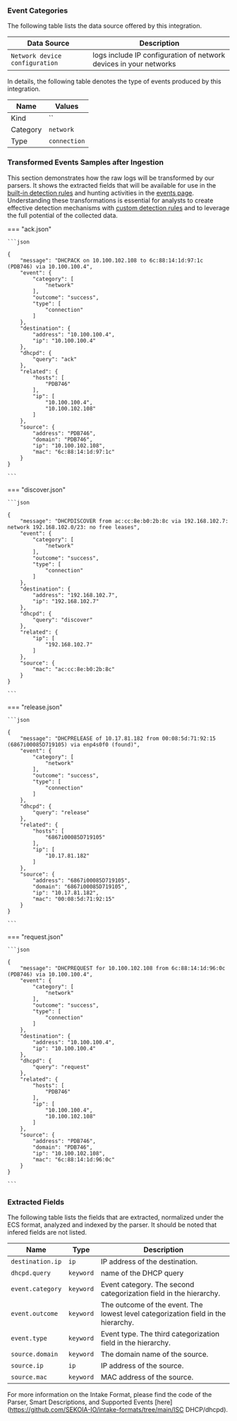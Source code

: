 
### Event Categories


The following table lists the data source offered by this integration.

| Data Source | Description                          |
| ----------- | ------------------------------------ |
| `Network device configuration` | logs include IP configuration of network devices in your networks |





In details, the following table denotes the type of events produced by this integration.

| Name | Values |
| ---- | ------ |
| Kind | `` |
| Category | `network` |
| Type | `connection` |




### Transformed Events Samples after Ingestion

This section demonstrates how the raw logs will be transformed by our parsers. It shows the extracted fields that will be available for use in the [built-in detection rules](/xdr/features/detect/rules_catalog.md) and hunting activities in the [events page](/xdr/features/investigate/events.md). Understanding these transformations is essential for analysts to create effective detection mechanisms with [custom detection rules](/xdr/features/detect/sigma.md) and to leverage the full potential of the collected data.

=== "ack.json"

    ```json
	
    {
        "message": "DHCPACK on 10.100.102.108 to 6c:88:14:1d:97:1c (PDB746) via 10.100.100.4",
        "event": {
            "category": [
                "network"
            ],
            "outcome": "success",
            "type": [
                "connection"
            ]
        },
        "destination": {
            "address": "10.100.100.4",
            "ip": "10.100.100.4"
        },
        "dhcpd": {
            "query": "ack"
        },
        "related": {
            "hosts": [
                "PDB746"
            ],
            "ip": [
                "10.100.100.4",
                "10.100.102.108"
            ]
        },
        "source": {
            "address": "PDB746",
            "domain": "PDB746",
            "ip": "10.100.102.108",
            "mac": "6c:88:14:1d:97:1c"
        }
    }
    	
	```


=== "discover.json"

    ```json
	
    {
        "message": "DHCPDISCOVER from ac:cc:8e:b0:2b:8c via 192.168.102.7: network 192.168.102.0/23: no free leases",
        "event": {
            "category": [
                "network"
            ],
            "outcome": "success",
            "type": [
                "connection"
            ]
        },
        "destination": {
            "address": "192.168.102.7",
            "ip": "192.168.102.7"
        },
        "dhcpd": {
            "query": "discover"
        },
        "related": {
            "ip": [
                "192.168.102.7"
            ]
        },
        "source": {
            "mac": "ac:cc:8e:b0:2b:8c"
        }
    }
    	
	```


=== "release.json"

    ```json
	
    {
        "message": "DHCPRELEASE of 10.17.81.182 from 00:08:5d:71:92:15 (6867i00085D719105) via enp4s0f0 (found)",
        "event": {
            "category": [
                "network"
            ],
            "outcome": "success",
            "type": [
                "connection"
            ]
        },
        "dhcpd": {
            "query": "release"
        },
        "related": {
            "hosts": [
                "6867i00085D719105"
            ],
            "ip": [
                "10.17.81.182"
            ]
        },
        "source": {
            "address": "6867i00085D719105",
            "domain": "6867i00085D719105",
            "ip": "10.17.81.182",
            "mac": "00:08:5d:71:92:15"
        }
    }
    	
	```


=== "request.json"

    ```json
	
    {
        "message": "DHCPREQUEST for 10.100.102.108 from 6c:88:14:1d:96:0c (PDB746) via 10.100.100.4",
        "event": {
            "category": [
                "network"
            ],
            "outcome": "success",
            "type": [
                "connection"
            ]
        },
        "destination": {
            "address": "10.100.100.4",
            "ip": "10.100.100.4"
        },
        "dhcpd": {
            "query": "request"
        },
        "related": {
            "hosts": [
                "PDB746"
            ],
            "ip": [
                "10.100.100.4",
                "10.100.102.108"
            ]
        },
        "source": {
            "address": "PDB746",
            "domain": "PDB746",
            "ip": "10.100.102.108",
            "mac": "6c:88:14:1d:96:0c"
        }
    }
    	
	```





### Extracted Fields

The following table lists the fields that are extracted, normalized under the ECS format, analyzed and indexed by the parser. It should be noted that infered fields are not listed.

| Name | Type | Description                |
| ---- | ---- | ---------------------------|
|`destination.ip` | `ip` | IP address of the destination. |
|`dhcpd.query` | `keyword` | name of the DHCP query |
|`event.category` | `keyword` | Event category. The second categorization field in the hierarchy. |
|`event.outcome` | `keyword` | The outcome of the event. The lowest level categorization field in the hierarchy. |
|`event.type` | `keyword` | Event type. The third categorization field in the hierarchy. |
|`source.domain` | `keyword` | The domain name of the source. |
|`source.ip` | `ip` | IP address of the source. |
|`source.mac` | `keyword` | MAC address of the source. |



For more information on the Intake Format, please find the code of the Parser, Smart Descriptions, and Supported Events [here](https://github.com/SEKOIA-IO/intake-formats/tree/main/ISC DHCP/dhcpd).